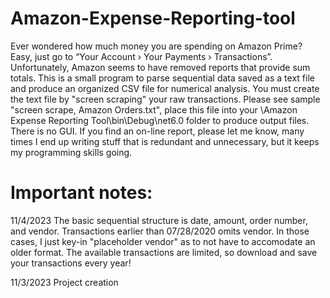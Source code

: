 # Amazon-Expense-Reporting-tool
Ever wondered how much money you are spending on Amazon Prime? Easy, just go to “Your Account › Your Payments › Transactions”. Unfortunately, Amazon seems to have removed reports that provide sum totals. This is a small program to parse sequential data saved as a text file and produce an organized CSV file for numerical analysis. You must create the text file by "screen scraping" your raw transactions. Please see sample "screen scrape, Amazon Orders.txt", place this file into your \Amazon Expense Reporting Tool\bin\Debug\net6.0 folder to produce output files. There is no GUI. If you find an on-line report, please let me know, many times I end up writing stuff that is redundant and unnecessary, but it keeps my programming skills going.

# Important notes:

11/4/2023 The basic sequential structure is date, amount, order number, and vendor. Transactions earlier than 07/28/2020 omits vendor. In those cases, I just key-in "placeholder vendor" as to not have to accomodate an older format. The available transactions are limited, so download and save your transactions every year!

11/3/2023 Project creation
